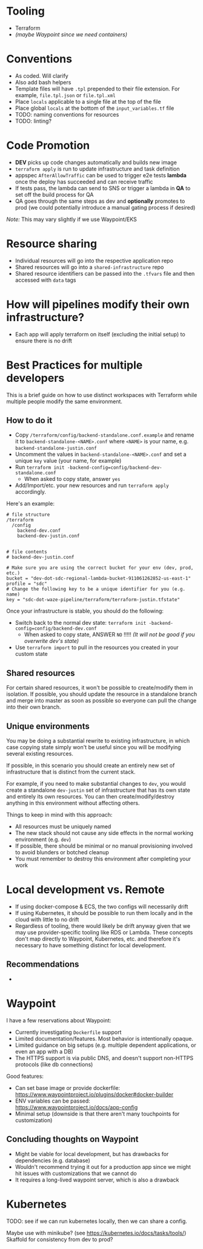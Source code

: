 
# Tooling

- Terraform
- _(maybe Waypoint since we need containers)_

# Conventions

- As coded. Will clarify
- Also add bash helpers
- Template files will have `.tpl` prepended to their file extension. For example, `file.tpl.json` or `file.tpl.xml`
- Place `locals` applicable to a single file at the top of the file
- Place global `locals` at the bottom of the `input_variables.tf` file
- TODO: naming conventions for resources
- TODO: linting?

# Code Promotion

- **DEV** picks up code changes automatically and builds new image
- `terraform apply` is run to update infrastructure and task definition
- appspec `AfterAllowTraffic` can be used to trigger e2e tests **lambda** once the deploy has succeeded and can receive traffic
- If tests pass, the lambda can send to SNS or trigger a lambda in **QA** to set off the build process for QA
- QA goes through the same steps as dev and **optionally** promotes to prod (we could potentially introduce a manual gating process if desired)

_Note:_ This may vary slightly if we use Waypoint/EKS

# Resource sharing

- Individual resources will go into the respective application repo
- Shared resources will go into a `shared-infrastructure` repo
- Shared resource identifiers can be passed into the `.tfvars` file and then accessed with `data` tags

# How will pipelines modify their own infrastructure?

- Each app will apply terraform on itself (excluding the initial setup) to ensure there is no drift

# Best Practices for multiple developers

This is a brief guide on how to use distinct workspaces with Terraform while multiple people modify the same environment.

## How to do it

- Copy `/terraform/config/backend-standalone.conf.example` and rename it to `backend-standalone-<NAME>.conf` where `<NAME>` is your name, e.g. `backend-standalone-justin.conf`
- Uncomment the values in `backend-standalone-<NAME>.conf` and set a unique `key` value (your name, for example)
- Run `terraform init -backend-config=config/backend-dev-standalone.conf`
  - When asked to copy state, answer `yes`
- Add/Import/etc. your new resources and run `terraform apply` accordingly.

Here's an example:
```
# file structure
/terraform
  /config
    backend-dev.conf
    backend-dev-justin.conf


# file contents
# backend-dev-justin.conf

# Make sure you are using the correct bucket for your env (dev, prod, etc.)
bucket = "dev-dot-sdc-regional-lambda-bucket-911061262852-us-east-1"
profile = "sdc"
# Change the following key to be a unique identifier for you (e.g. name)
key = "sdc-dot-waze-pipeline/terraform/terraform-justin.tfstate"
```

Once your infrastructure is stable, you should do the following:

- Switch back to the normal dev state: `terraform init -backend-config=config/backend-dev.conf`
  - When asked to copy state, ANSWER `NO` !!!!! _(It will not be good if you overwrite dev's state)_
- Use `terraform import` to pull in the resources you created in your custom state


## Shared resources

For certain shared resources, it won't be possible to create/modify them in isolation. If possible, you should update the resource in a standalone branch and merge into master as soon as possible so everyone can pull the change into their own branch.

## Unique environments

You may be doing a substantial rewrite to existing infrastructure, in which case copying state simply won't be useful since you will be modifying several existing resources.

If possible, in this scenario you should create an entirely new set of infrastructure that is distinct from the current stack.

For example, if you need to make substantial changes to `dev`, you would create a standalone `dev-justin` set of infrastructure that has its own state and entirely its own resources. You can then create/modify/destroy anything in this environment without affecting others.

Things to keep in mind with this approach:
- All resources must be uniquely named
- The new stack should not cause any side effects in the normal working environment (e.g. `dev`)
- If possible, there should be minimal or no manual provisioning involved to avoid blunders or botched cleanup
- You must remember to destroy this environment after completing your work

# Local development vs. Remote

- If using docker-compose & ECS, the two configs will necessarily drift
- If using Kubernetes, it should be possible to run them locally and in the cloud with little to no drift 
- Regardless of tooling, there would likely be drift anyway given that we may use provider-specific tooling like RDS or Lambda. These concepts don't map directly to Waypoint, Kubernetes, etc. and therefore it's necessary to have something distinct for local development.

## Recommendations

- 

# Waypoint

I have a few reservations about Waypoint:
- Currently investigating `Dockerfile` support
- Limited documentation/features. Most behavior is intentionally opaque.
- Limited guidance on big setups (e.g. multiple dependent applications, or even an app with a DB)
- The HTTPS support is via public DNS, and doesn't support non-HTTPS protocols (like db connections)

Good features:
- Can set base image or provide dockerfile: https://www.waypointproject.io/plugins/docker#docker-builder
- ENV variables can be passed: https://www.waypointproject.io/docs/app-config
- Minimal setup (downside is that there aren't many touchpoints for customization)

## Concluding thoughts on Waypoint

- Might be viable for local development, but has drawbacks for dependencies (e.g. database)
- Wouldn't recommend trying it out for a production app since we might hit issues with customizations that we cannot do
- It requires a long-lived waypoint server, which is also a drawback

# Kubernetes

TODO: see if we can run kubernetes locally, then we can share a config.

Maybe use with minikube? (see https://kubernetes.io/docs/tasks/tools/)
Skaffold for consistency from dev to prod?